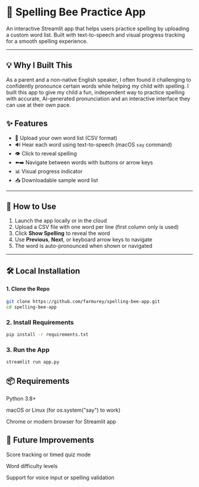 # 🐝 Spelling Bee Practice App

An interactive Streamlit app that helps users practice spelling by uploading a custom word list. Built with text-to-speech and visual progress tracking for a smooth spelling experience.

---
## 💡 Why I Built This

As a parent and a non-native English speaker, I often found it challenging to confidently pronounce certain words while helping my child with spelling. I built this app to give my child a fun, independent way to practice spelling with accurate, AI-generated pronunciation and an interactive interface they can use at their own pace.

## ✨ Features

- 📁 Upload your own word list (CSV format)
- 🔊 Hear each word using text-to-speech (macOS `say` command)
- 👁️ Click to reveal spelling
- ⬅️➡️ Navigate between words with buttons or arrow keys
- 📊 Visual progress indicator
- 📥 Downloadable sample word list

---

## 📂 How to Use

1. Launch the app locally or in the cloud
2. Upload a CSV file with one word per line (first column only is used)
3. Click **Show Spelling** to reveal the word
4. Use **Previous**, **Next**, or keyboard arrow keys to navigate
5. The word is auto-pronounced when shown or navigated

---

## 🛠 Local Installation

#### 1. Clone the Repo

```bash
git clone https://github.com/farmurey/spelling-bee-app.git
cd spelling-bee-app
```
### 2. Install Requirements

```bash
pip install -r requirements.txt
```

### 3. Run the App

```bash
streamlit run app.py
```
## 📦 Requirements

Python 3.8+

macOS or Linux (for os.system("say") to work)

Chrome or modern browser for Streamlit app

## 🧠 Future Improvements

Score tracking or timed quiz mode

Word difficulty levels

Support for voice input or spelling validation
